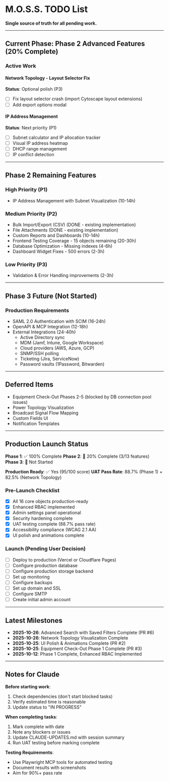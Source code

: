 # M.O.S.S. TODO List

**Single source of truth for all pending work.**

---

## Current Phase: Phase 2 Advanced Features (20% Complete)

### Active Work

#### Network Topology - Layout Selector Fix
**Status**: Optional polish (P3)
- [ ] Fix layout selector crash (import Cytoscape layout extensions)
- [ ] Add export options modal

#### IP Address Management
**Status**: Next priority (P1)
- [ ] Subnet calculator and IP allocation tracker
- [ ] Visual IP address heatmap
- [ ] DHCP range management
- [ ] IP conflict detection

---

## Phase 2 Remaining Features

### High Priority (P1)
- IP Address Management with Subnet Visualization (10-14h)

### Medium Priority (P2)
- Bulk Import/Export (CSV) (DONE - existing implementation)
- File Attachments (DONE - existing implementation)
- Custom Reports and Dashboards (10-14h)
- Frontend Testing Coverage - 15 objects remaining (20-30h)
- Database Optimization - Missing indexes (4-6h)
- Dashboard Widget Fixes - 500 errors (2-3h)

### Low Priority (P3)
- Validation & Error Handling improvements (2-3h)

---

## Phase 3 Future (Not Started)

### Production Requirements
- SAML 2.0 Authentication with SCIM (16-24h)
- OpenAPI & MCP Integration (12-18h)
- External Integrations (24-40h)
  - Active Directory sync
  - MDM (Jamf, Intune, Google Workspace)
  - Cloud providers (AWS, Azure, GCP)
  - SNMP/SSH polling
  - Ticketing (Jira, ServiceNow)
  - Password vaults (1Password, Bitwarden)

---

## Deferred Items

- Equipment Check-Out Phases 2-5 (blocked by DB connection pool issues)
- Power Topology Visualization
- Broadcast Signal Flow Mapping
- Custom Fields UI
- Notification Templates

---

## Production Launch Status

**Phase 1**: ✅ 100% Complete
**Phase 2**: 🔄 20% Complete (3/13 features)
**Phase 3**: 📅 Not Started

**Production Ready**: ✅ Yes (95/100 score)
**UAT Pass Rate**: 88.7% (Phase 1) + 82.5% (Network Topology)

### Pre-Launch Checklist
- [x] All 16 core objects production-ready
- [x] Enhanced RBAC implemented
- [x] Admin settings panel operational
- [x] Security hardening complete
- [x] UAT testing complete (88.7% pass rate)
- [x] Accessibility compliance (WCAG 2.1 AA)
- [x] UI polish and animations complete

### Launch (Pending User Decision)
- [ ] Deploy to production (Vercel or Cloudflare Pages)
- [ ] Configure production database
- [ ] Configure production storage backend
- [ ] Set up monitoring
- [ ] Configure backups
- [ ] Set up domain and SSL
- [ ] Configure SMTP
- [ ] Create initial admin account

---

## Latest Milestones

- **2025-10-26**: Advanced Search with Saved Filters Complete (PR #6)
- **2025-10-26**: Network Topology Visualization Complete
- **2025-10-25**: UI Polish & Animations Complete (PR #2)
- **2025-10-25**: Equipment Check-Out Phase 1 Complete (PR #3)
- **2025-10-12**: Phase 1 Complete, Enhanced RBAC Implemented

---

## Notes for Claude

**Before starting work**:
1. Check dependencies (don't start blocked tasks)
2. Verify estimated time is reasonable
3. Update status to "IN PROGRESS"

**When completing tasks**:
1. Mark complete with date
2. Note any blockers or issues
3. Update CLAUDE-UPDATES.md with session summary
4. Run UAT testing before marking complete

**Testing Requirements**:
- Use Playwright MCP tools for automated testing
- Document results with screenshots
- Aim for 90%+ pass rate
